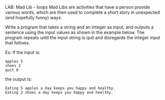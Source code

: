LAB: Mad Lib - loops
Mad Libs are activities that have a person provide various words, which are then used to complete a short story in unexpected (and hopefully funny) ways.

Write a program that takes a string and an integer as input, and outputs a sentence using the input values as shown in the example below. The program repeats until the input string is quit and disregards the integer input that follows.

Ex: If the input is:

    apples 5
    shoes 2
    quit 0
the output is:

    Eating 5 apples a day keeps you happy and healthy.
    Eating 2 shoes a day keeps you happy and healthy.